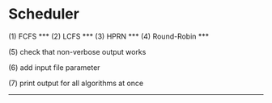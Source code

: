 # Scheduler


(1) FCFS ***
(2) LCFS ***
(3) HPRN ***
(4) Round-Robin ***


(5) check that non-verbose output works 

(6) add input file parameter 

(7) print output for all algorithms at once 


--------------------------------------------------------













